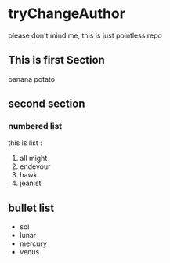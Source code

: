 # tryChangeAuthor

please don't mind me, this is just pointless repo

## This is first Section

banana potato

## second section

### numbered list

this is list :
1. all might
2. endevour 
3. hawk
4. jeanist

## bullet list
* sol
* lunar
* mercury
* venus
